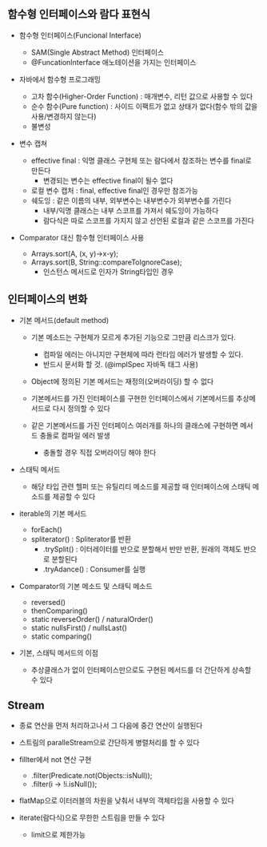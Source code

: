 ## 함수형 인터페이스와 람다 표현식
- 함수형 인터페이스(Funcional Interface) 
    - SAM(Single Abstract Method) 인터페이스
    - @FuncationInterface 애노테이션을 가지는 인터페이스

- 자바에서 함수형 프로그래밍
    - 고차 함수(Higher-Order Function) : 매개변수, 리턴 값으로 사용할 수 있다
    - 순수 함수(Pure function) : 사이드 이팩트가 없고 상태가 없다(함수 밖의 값을 사용/변경하지 않는다)
    - 불변성

- 변수 캡쳐
    - effective final : 익명 클래스 구현체 또는 람다에서 참조하는 변수를 final로 만든다
        - 변경되는 변수는 effective final이 될수 없다
    - 로컬 변수 캡처 : final, effective final인 경우만 참조가능
    - 쉐도잉 : 같은 이름의 내부, 외부변수는 내부변수가 외부변수를 가린다
        - 내부/익명 클래스는 내부 스코프를 가져서 쉐도잉이 가능하다
        - 람다식은 따로 스코프를 가지지 않고 선언된 로컬과 같은 스코프를 가진다

- Comparator 대신 함수형 인터페이스 사용
    - Arrays.sort(A, (x, y)->x-y);
    - Arrays.sort(B, String::compareToIgnoreCase);
        - 인스턴스 메서드로 인자가 String타입인 경우
    
## 인터페이스의 변화
- 기본 메서드(default method)
    - 기본 메소드는 구현체가 모르게 추가된 기능으로 그만큼 리스크가 있다.
        - 컴파일 에러는 아니지만 구현체에 따라 런타임 에러가 발생할 수 있다.
        - 반드시 문서화 할 것. (@implSpec 자바독 태그 사용)

    - Object에 정의된 기본 메서드는 재정의(오버라이딩) 할 수 없다
    - 기본메서드를 가진 인터페이스를 구현한 인터페이스에서 기본메서드를 추상메서드로 다시 정의할 수 있다
    - 같은 기본메서드를 가진 인터페이스 여러개를 하나의 클래스에 구현하면 메서드 충돌로 컴파일 에러 발생
        - 충돌할 경우 직접 오버라이딩 해야 한다
    
- 스태틱 메서드
    - 해당 타입 관련 헬퍼 또는 유틸리티 메소드를 제공할 때 인터페이스에 스태틱 메소드를 제공할 수 있다

- iterable의 기본 메서드
    - forEach()
    - spliterator() : Spliterator를 반환
        - .trySplit() : 이터레이터를 반으로 분할해서 반만 반환, 원래의 객체도 반으로 분할된다
        - .tryAdance() : Consumer를 실행

- Comparator의 기본 메소드 및 스태틱 메소드
    - reversed()
    - thenComparing()
    - static reverseOrder() / naturalOrder()
    - static nullsFirst() / nullsLast()
    - static comparing()

- 기본, 스태틱 메서드의 이점
    - 추상클래스가 없이 인터페이스만으로도 구현된 메서드를 더 간단하게 상속할 수 있다

## Stream
- 종료 연산을 먼저 처리하고나서 그 다음에 중간 연산이 실행된다
- 스트림의 paralleStream으로 간단하게 병렬처리를 할 수 있다

- fillter에서 not 연산 구현
    - .filter(Predicate.not(Objects::isNull));
    - .filter(i -> !i.isNull());

- flatMap으로 이터러블의 차원을 낮춰서 내부의 객체타입을 사용할 수 있다
- iterate(람다식)으로 무한한 스트림을 만들 수 있다
    - limit으로 제한가능